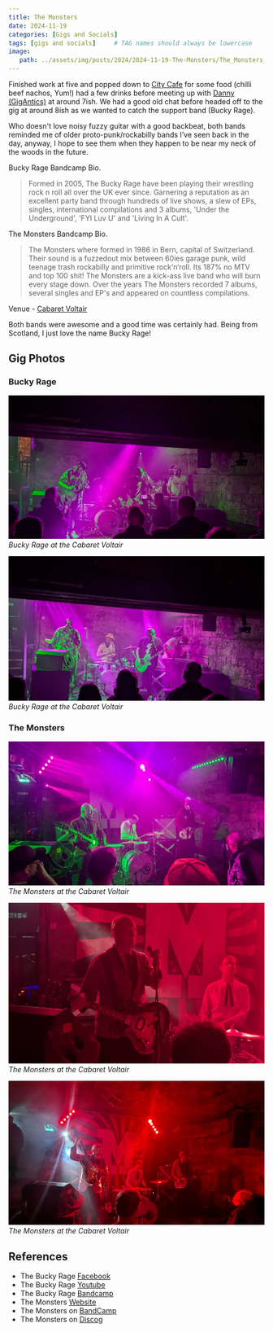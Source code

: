 ```yaml
---
title: The Monsters
date: 2024-11-19
categories: [Gigs and Socials]
tags: [gigs and socials]     # TAG names should always be lowercase
image:
   path: ../assets/img/posts/2024/2024-11-19-The-Monsters/The_Monsters_5.webp
---
```


Finished work at five and popped down to [City Cafe](https://www.thecitycafe.co.uk) for some food (chilli beef nachos, Yum!) had a few drinks before meeting up with [Danny (GigAntics)](https://gig-antics.live) at around 7ish. We had  a good old chat before headed off to the gig at around 8ish as we wanted to catch the support band (Bucky Rage).

Who doesn't love noisy fuzzy guitar with a good backbeat, both bands reminded me of older proto-punk/rockabilly bands I’ve seen back in the day, anyway, I hope to see them when they happen to be near my neck of the woods in the future.

Bucky Rage Bandcamp Bio.

> Formed in 2005, The Bucky Rage have been playing their wrestling rock n roll all over the UK ever since.
Garnering a reputation as an excellent party band through hundreds of live shows, a slew of EPs, singles, international compilations and 3 albums, 'Under the Underground', 'FYI Luv U' and 'Living In A Cult'.

The Monsters Bandcamp Bio.

> The Monsters where formed in 1986 in Bern, capital of Switzerland. Their sound is a fuzzedout mix between 60ies garage punk, wild teenage trash rockabilly and primitive rock‘n‘roll. Its 187% no MTV and top 100 shit!
> The Monsters are a kick-ass live band who will burn every stage down. Over the years The Monsters recorded 7 albums, several singles and EP's and appeared on countless compilations.

Venue - [Cabaret Voltair](https://www.thecabaretvoltaire.com/)

Both bands were awesome and a good time was certainly had. Being from Scotland, I just love the name Bucky Rage!

## Gig Photos

### Bucky Rage

![Bucky Rage](../assets/img/posts/2024/2024-11-19-The-Monsters/Bucky_Rage_1.webp)_Bucky Rage at the Cabaret Voltair_

![Bucky Rage](../assets/img/posts/2024/2024-11-19-The-Monsters/Bucky_Rage_2.webp)_Bucky Rage at the Cabaret Voltair_

### The Monsters

![The Monsters](../assets/img/posts/2024/2024-11-19-The-Monsters/The_Monsters_1.webp)_The Monsters at the Cabaret Voltair_

![The Monsters](../assets/img/posts/2024/2024-11-19-The-Monsters/The_Monsters_2.webp)_The Monsters at the Cabaret Voltair_

![The Monsters](../assets/img/posts/2024/2024-11-19-The-Monsters/The_Monsters_3.webp)_The Monsters at the Cabaret Voltair_

## References

- The Bucky Rage [Facebook](https://www.facebook.com/thebuckyrage)
- The Bucky Rage [Youtube](https://www.youtube.com/@thebuckyrage)
- The Bucky Rage [Bandcamp](https://the-bucky-rage.bandcamp.com/)
- The Monsters [Website](https://www.themonsters.ch/)
- The Monsters on [BandCamp](https://the-monsters.bandcamp.com/album/youre-class-im-trash)
- The Monsters on [Discog](https://www.discogs.com/artist/692949-The-Monsters-3)
